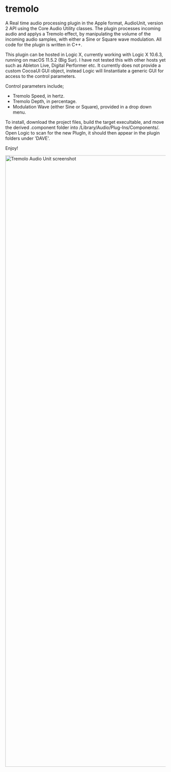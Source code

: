 # tremolo
A Real time audio processing plugin in the Apple format, AudioUnit, version 2 API using the Core Audio Utility classes. 
The plugin processes incoming audio and applys a Tremolo effect, by manipulating the volume of the incoming audio samples, with either a Sine or Square wave modulation.
All code for the plugin is written in C++.

This plugin can be hosted in Logic X, currently working with Logic X 10.6.3, running on macOS 11.5.2 (Big Sur). I have not tested this with other hosts yet such as Ableton Live, Digital Performer etc. 
It currently does not provide a custom CocoaUI GUI object, instead Logic will linstantiate a generic GUI for access to the control parameters.

Control parameters include;
- Tremolo Speed, in hertz.
- Tremolo Depth, in percentage.
- Modulation Wave (either Sine or Square), provided in a drop down menu.

To install, download the project files, build the target execultable, and move the derived .component folder into /Library/Audio/Plug-Ins/Components/. Open Logic to scan for the new PlugIn, it should then appear in the plugin folders under 'DAVE'.

Enjoy!

<img width="1920" alt="Tremolo Audio Unit screenshot" src="https://user-images.githubusercontent.com/67363039/135184252-0edfd516-5dbc-477f-8d56-ef5fd1dde4da.png">
